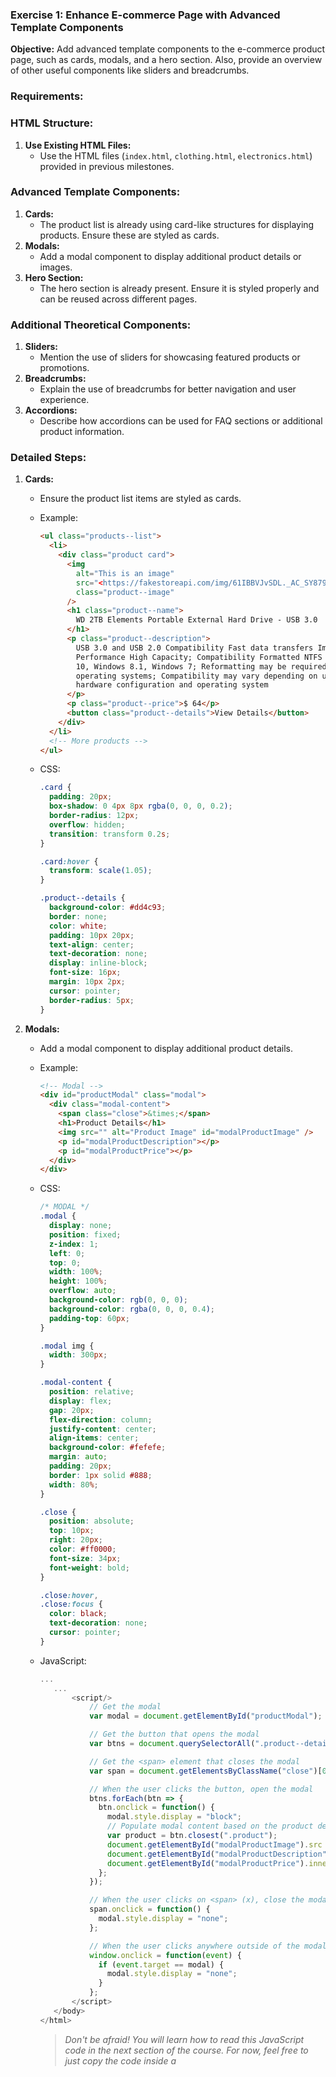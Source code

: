### Exercise 1: Enhance E-commerce Page with Advanced Template Components

**Objective:**
Add advanced template components to the e-commerce product page, such as cards, modals, and a hero section. Also, provide an overview of other useful components like sliders and breadcrumbs.

### Requirements:

### HTML Structure:

1. **Use Existing HTML Files:**
   - Use the HTML files (`index.html`, `clothing.html`, `electronics.html`) provided in previous milestones.

### Advanced Template Components:

1. **Cards:**
   - The product list is already using card-like structures for displaying products. Ensure these are styled as cards.
2. **Modals:**
   - Add a modal component to display additional product details or images.
3. **Hero Section:**
   - The hero section is already present. Ensure it is styled properly and can be reused across different pages.

### Additional Theoretical Components:

1. **Sliders:**
   - Mention the use of sliders for showcasing featured products or promotions.
2. **Breadcrumbs:**
   - Explain the use of breadcrumbs for better navigation and user experience.
3. **Accordions:**
   - Describe how accordions can be used for FAQ sections or additional product information.

### Detailed Steps:

1. **Cards:**

   - Ensure the product list items are styled as cards.
   - Example:
     ```html
     <ul class="products--list">
       <li>
         <div class="product card">
           <img
             alt="This is an image"
             src="<https://fakestoreapi.com/img/61IBBVJvSDL._AC_SY879_.jpg>"
             class="product--image"
           />
           <h1 class="product--name">
             WD 2TB Elements Portable External Hard Drive - USB 3.0
           </h1>
           <p class="product--description">
             USB 3.0 and USB 2.0 Compatibility Fast data transfers Improve PC
             Performance High Capacity; Compatibility Formatted NTFS for Windows
             10, Windows 8.1, Windows 7; Reformatting may be required for other
             operating systems; Compatibility may vary depending on user's
             hardware configuration and operating system
           </p>
           <p class="product--price">$ 64</p>
           <button class="product--details">View Details</button>
         </div>
       </li>
       <!-- More products -->
     </ul>
     ```
   - CSS:

     ```css
     .card {
       padding: 20px;
       box-shadow: 0 4px 8px rgba(0, 0, 0, 0.2);
       border-radius: 12px;
       overflow: hidden;
       transition: transform 0.2s;
     }

     .card:hover {
       transform: scale(1.05);
     }

     .product--details {
       background-color: #dd4c93;
       border: none;
       color: white;
       padding: 10px 20px;
       text-align: center;
       text-decoration: none;
       display: inline-block;
       font-size: 16px;
       margin: 10px 2px;
       cursor: pointer;
       border-radius: 5px;
     }
     ```

2. **Modals:**

   - Add a modal component to display additional product details.
   - Example:
     ```html
     <!-- Modal -->
     <div id="productModal" class="modal">
       <div class="modal-content">
         <span class="close">&times;</span>
         <h1>Product Details</h1>
         <img src="" alt="Product Image" id="modalProductImage" />
         <p id="modalProductDescription"></p>
         <p id="modalProductPrice"></p>
       </div>
     </div>
     ```
   - CSS:

     ```css
     /* MODAL */
     .modal {
       display: none;
       position: fixed;
       z-index: 1;
       left: 0;
       top: 0;
       width: 100%;
       height: 100%;
       overflow: auto;
       background-color: rgb(0, 0, 0);
       background-color: rgba(0, 0, 0, 0.4);
       padding-top: 60px;
     }

     .modal img {
       width: 300px;
     }

     .modal-content {
       position: relative;
       display: flex;
       gap: 20px;
       flex-direction: column;
       justify-content: center;
       align-items: center;
       background-color: #fefefe;
       margin: auto;
       padding: 20px;
       border: 1px solid #888;
       width: 80%;
     }

     .close {
       position: absolute;
       top: 10px;
       right: 20px;
       color: #ff0000;
       font-size: 34px;
       font-weight: bold;
     }

     .close:hover,
     .close:focus {
       color: black;
       text-decoration: none;
       cursor: pointer;
     }
     ```

   - JavaScript:

     ```javascript
     ...
     	...
     		<script/>
     			// Get the modal
     			var modal = document.getElementById("productModal");

     			// Get the button that opens the modal
     			var btns = document.querySelectorAll(".product--details");

     			// Get the <span> element that closes the modal
     			var span = document.getElementsByClassName("close")[0];

     			// When the user clicks the button, open the modal
     			btns.forEach(btn => {
     			  btn.onclick = function() {
     			    modal.style.display = "block";
     			    // Populate modal content based on the product details
     			    var product = btn.closest(".product");
     			    document.getElementById("modalProductImage").src = product.querySelector(".product--image").src;
     			    document.getElementById("modalProductDescription").innerText = product.querySelector(".product--description").innerText;
     			    document.getElementById("modalProductPrice").innerText = product.querySelector(".product--price").innerText;
     			  };
     			});

     			// When the user clicks on <span> (x), close the modal
     			span.onclick = function() {
     			  modal.style.display = "none";
     			};

     			// When the user clicks anywhere outside of the modal, close it
     			window.onclick = function(event) {
     			  if (event.target == modal) {
     			    modal.style.display = "none";
     			  }
     			};
     		</script>
     	</body>
     </html>
     ```

     > _Don't be afraid! You will learn how to read this JavaScript code in the next section of the course. For now, feel free to just copy the code inside a <script> tag in your index.html._

3. **Hero Section:**
   - Ensure the hero section is styled properly.
   - Example:
     ```html
     <section class="site--hero">Ready to Shop</section>
     ```
   - CSS:
     ```css
     .site--hero {
       background-image: url(../images/shopping.jpg);
       background-position: bottom;
       background-repeat: no-repeat;
       background-size: cover;
       color: white;
       font-size: 90px;
       padding: 240px;
       text-align: center;
     }
     ```

### Additional Theoretical Components:

1. **Sliders:**
   - Sliders can be used to showcase featured products or promotions. They allow users to swipe through different items or images in a confined space, making it interactive and visually appealing.
2. **Breadcrumbs:**
   - Breadcrumbs improve navigation by showing the user's current location within the website's hierarchy. They provide a trail for the user to follow back to the starting or entry point.
3. **Accordions:**
   - Accordions can be used for FAQ sections or to hide and show additional product information. They help in organizing content in a clean and collapsible format, allowing users to expand sections of interest.

> Not required for the exercise, but feel free to explore this arguments too.

### Submission:

- Complete the HTML, CSS, and JavaScript code as described.
- Test the page in a web browser to ensure it looks good on different screen sizes.
- Submit the final HTML files (e.g., `index.html`, `clothing.html`, `electronics.html`) for review.

Good luck, and have fun enhancing your e-commerce product page with advanced template components!
